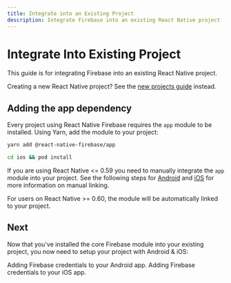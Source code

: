 ```yaml
---
title: Integrate into an Existing Project
description: Integrate Firebase into an existing React Native project
---
```


# Integrate Into Existing Project

This guide is for integrating Firebase into an existing React Native project.

Creating a new React Native project? See the [new projects guide](/quick-start/new-project) instead.

## Adding the app dependency

Every project using React Native Firebase requires the `app` module to be installed. Using Yarn, add the module to your
project:

```bash
yarn add @react-native-firebase/app

cd ios && pod install
```

If you are using React Native <= 0.59 you need to manually integrate the `app` module into your project.
See the following steps for [Android](/v6/app/android) and [iOS](/v6/app/ios) for more information on manual linking.

For users on React Native >= 0.60, the module will be automatically linked to your project.

## Next

Now that you've installed the core Firebase module into your existing project, you now need to setup your project
with Android & iOS:

<Grid columns="2">
	<Block
		title="Android: Setting up Firebase"
		to="/quick-start/android-firebase-credentials"
		icon="android"
		color="#4CAF50"
	>
		Adding Firebase credentials to your Android app.
  	</Block>
    <Block
		title="iOS: Setting up Firebase"
        to="/quick-start/ios-firebase-credentials"
        icon="phone_iphone"
        color="#2196F3"
    >
        Adding Firebase credentials to your iOS app.
    </Block>
</Grid>
